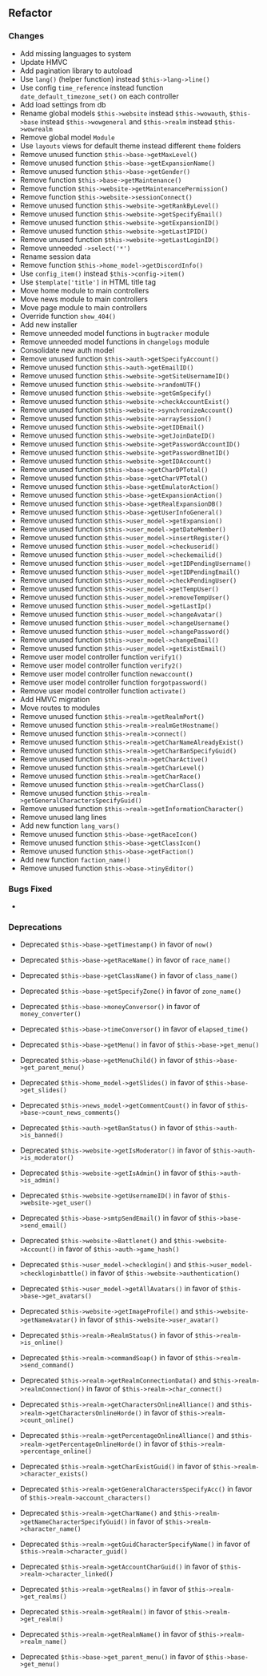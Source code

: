 ## Refactor

### Changes

- Add missing languages to system
- Update HMVC
- Add pagination library to autoload
- Use ``lang()`` (helper function) instead ``$this->lang->line()``
- Use config ``time_reference`` instead function ``date_default_timezone_set()`` on each controller
- Add load settings from db
- Rename global models ``$this->website`` instead ``$this->wowauth``, ``$this->base`` instead ``$this->wowgeneral`` and ``$this->realm`` instead ``$this->wowrealm``
- Remove global model ``Module``
- Use ``layouts`` views for default theme instead different ``theme`` folders
- Remove unused function ``$this->base->getMaxLevel()``
- Remove unused function ``$this->base->getExpansionName()``
- Remove unused function ``$this->base->getGender()``
- Remove function ``$this->base->getMaintenance()``
- Remove function ``$this->website->getMaintenancePermission()``
- Remove function ``$this->website->sessionConnect()``
- Remove unused function ``$this->website->getRankByLevel()``
- Remove unused function ``$this->website->getSpecifyEmail()``
- Remove unused function ``$this->website->getExpansionID()``
- Remove unused function ``$this->website->getLastIPID()``
- Remove unused function ``$this->website->getLastLoginID()``
- Remove unneeded ``->select('*')``
- Rename session data
- Remove function ``$this->home_model->getDiscordInfo()``
- Use ``config_item()`` instead ``$this->config->item()``
- Use ``$template['title']`` in HTML title tag
- Move home module to main controllers
- Move news module to main controllers
- Move page module to main controllers
- Override function ``show_404()``
- Add new installer
- Remove unneeded model functions in ``bugtracker`` module
- Remove unneeded model functions in ``changelogs`` module
- Consolidate new auth model
- Remove unused function ``$this->auth->getSpecifyAccount()``
- Remove unused function ``$this->auth->getEmailID()``
- Remove unused function ``$this->website->getSiteUsernameID()``
- Remove unused function ``$this->website->randomUTF()``
- Remove unused function ``$this->website->getGmSpecify()``
- Remove unused function ``$this->website->checkAccountExist()``
- Remove unused function ``$this->website->synchronizeAccount()``
- Remove unused function ``$this->website->arraySession()``
- Remove unused function ``$this->website->getIDEmail()``
- Remove unused function ``$this->website->getJoinDateID()``
- Remove unused function ``$this->website->getPasswordAccountID()``
- Remove unused function ``$this->website->getPasswordBnetID()``
- Remove unused function ``$this->website->getIDAccount()``
- Remove unused function ``$this->base->getCharDPTotal()``
- Remove unused function ``$this->base->getCharVPTotal()``
- Remove unused function ``$this->base->getEmulatorAction()``
- Remove unused function ``$this->base->getExpansionAction()``
- Remove unused function ``$this->base->getRealExpansionDB()``
- Remove unused function ``$this->base->getUserInfoGeneral()``
- Remove unused function ``$this->user_model->getExpansion()``
- Remove unused function ``$this->user_model->getDateMember()``
- Remove unused function ``$this->user_model->insertRegister()``
- Remove unused function ``$this->user_model->checkuserid()``
- Remove unused function ``$this->user_model->checkemailid()``
- Remove unused function ``$this->user_model->getIDPendingUsername()``
- Remove unused function ``$this->user_model->getIDPendingEmail()``
- Remove unused function ``$this->user_model->checkPendingUser()``
- Remove unused function ``$this->user_model->getTempUser()``
- Remove unused function ``$this->user_model->removeTempUser()``
- Remove unused function ``$this->user_model->getLastIp()``
- Remove unused function ``$this->user_model->changeAvatar()``
- Remove unused function ``$this->user_model->changeUsername()``
- Remove unused function ``$this->user_model->changePassword()``
- Remove unused function ``$this->user_model->changeEmail()``
- Remove unused function ``$this->user_model->getExistEmail()``
- Remove user model controller function ``verify1()``
- Remove user model controller function ``verify2()``
- Remove user model controller function ``newaccount()``
- Remove user model controller function ``forgotpassword()``
- Remove user model controller function ``activate()``
- Add HMVC migration
- Move routes to modules
- Remove unused function ``$this->realm->getRealmPort()``
- Remove unused function ``$this->realm->realmGetHostname()``
- Remove unused function ``$this->realm->connect()``
- Remove unused function ``$this->realm->getCharNameAlreadyExist()``
- Remove unused function ``$this->realm->getCharBanSpecifyGuid()``
- Remove unused function ``$this->realm->getCharActive()``
- Remove unused function ``$this->realm->getCharLevel()``
- Remove unused function ``$this->realm->getCharRace()``
- Remove unused function ``$this->realm->getCharClass()``
- Remove unused function ``$this->realm->getGeneralCharactersSpecifyGuid()``
- Remove unused function ``$this->realm->getInformationCharacter()``
- Remove unused lang lines
- Add new function ``lang_vars()``
- Remove unused function ``$this->base->getRaceIcon()``
- Remove unused function ``$this->base->getClassIcon()``
- Remove unused function ``$this->base->getFaction()``
- Add new function ``faction_name()``
- Remove unused function ``$this->base->tinyEditor()``

### Bugs Fixed

- 

### Deprecations

- Deprecated ``$this->base->getTimestamp()`` in favor of ``now()``
- Deprecated ``$this->base->getRaceName()`` in favor of ``race_name()``
- Deprecated ``$this->base->getClassName()`` in favor of ``class_name()``
- Deprecated ``$this->base->getSpecifyZone()`` in favor of ``zone_name()``
- Deprecated ``$this->base->moneyConversor()`` in favor of ``money_converter()``
- Deprecated ``$this->base->timeConversor()`` in favor of ``elapsed_time()``
- Deprecated ``$this->base->getMenu()`` in favor of ``$this->base->get_menu()``
- Deprecated ``$this->base->getMenuChild()`` in favor of ``$this->base->get_parent_menu()``
- Deprecated ``$this->home_model->getSlides()`` in favor of ``$this->base->get_slides()``
- Deprecated ``$this->news_model->getCommentCount()`` in favor of ``$this->base->count_news_comments()``
- Deprecated ``$this->auth->getBanStatus()`` in favor of ``$this->auth->is_banned()``
- Deprecated ``$this->website->getIsModerator()`` in favor of ``$this->auth->is_moderator()``
- Deprecated ``$this->website->getIsAdmin()`` in favor of ``$this->auth->is_admin()``
- Deprecated ``$this->website->getUsernameID()`` in favor of ``$this->website->get_user()``
- Deprecated ``$this->base->smtpSendEmail()`` in favor of ``$this->base->send_email()``
- Deprecated ``$this->website->Battlenet()`` and ``$this->website->Account()`` in favor of ``$this->auth->game_hash()``
- Deprecated ``$this->user_model->checklogin()`` and ``$this->user_model->checkloginbattle()`` in favor of ``$this->website->authentication()``
- Deprecated ``$this->user_model->getAllAvatars()`` in favor of ``$this->base->get_avatars()``
- Deprecated ``$this->website->getImageProfile()`` and ``$this->website->getNameAvatar()`` in favor of ``$this->website->user_avatar()``
- Deprecated ``$this->realm->RealmStatus()`` in favor of ``$this->realm->is_online()``
- Deprecated ``$this->realm->commandSoap()`` in favor of ``$this->realm->send_command()``
- Deprecated ``$this->realm->getRealmConnectionData()`` and ``$this->realm->realmConnection()`` in favor of ``$this->realm->char_connect()``
- Deprecated ``$this->realm->getCharactersOnlineAlliance()`` and ``$this->realm->getCharactersOnlineHorde()`` in favor of ``$this->realm->count_online()``
- Deprecated ``$this->realm->getPercentageOnlineAlliance()`` and ``$this->realm->getPercentageOnlineHorde()`` in favor of ``$this->realm->percentage_online()``
- Deprecated ``$this->realm->getCharExistGuid()`` in favor of ``$this->realm->character_exists()``
- Deprecated ``$this->realm->getGeneralCharactersSpecifyAcc()`` in favor of ``$this->realm->account_characters()``
- Deprecated ``$this->realm->getCharName()`` and ``$this->realm->getNameCharacterSpecifyGuid()`` in favor of ``$this->realm->character_name()``
- Deprecated ``$this->realm->getGuidCharacterSpecifyName()`` in favor of ``$this->realm->character_guid()``
- Deprecated ``$this->realm->getAccountCharGuid()`` in favor of ``$this->realm->character_linked()``

- Deprecated ``$this->realm->getRealms()`` in favor of ``$this->realm->get_realms()``
- Deprecated ``$this->realm->getRealm()`` in favor of ``$this->realm->get_realm()``
- Deprecated ``$this->realm->getRealmName()`` in favor of ``$this->realm->realm_name()``
- Deprecated ``$this->base->get_parent_menu()`` in favor of ``$this->base->get_menu()``

